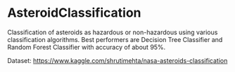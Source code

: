 # AsteroidClassification

Classification of asteroids as hazardous or non-hazardous using various classification algorithms. 
Best performers are Decision Tree Classifier and Random Forest Classifier with accuracy of about 95%.

Dataset: https://www.kaggle.com/shrutimehta/nasa-asteroids-classification
